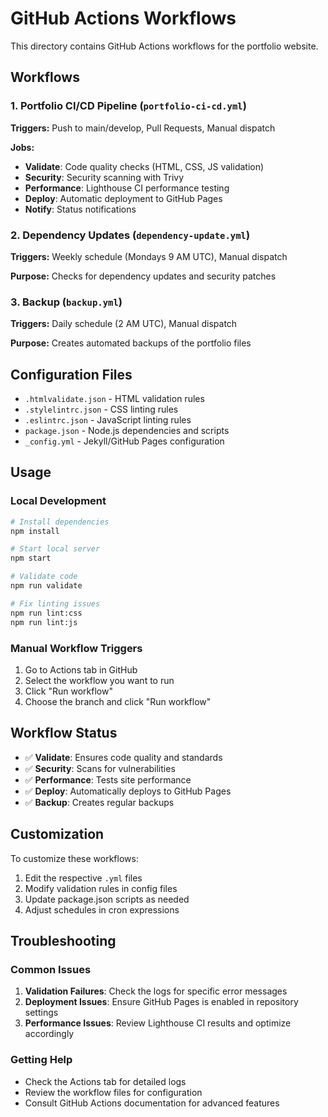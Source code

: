 # GitHub Actions Workflows

This directory contains GitHub Actions workflows for the portfolio website.

## Workflows

### 1. Portfolio CI/CD Pipeline (`portfolio-ci-cd.yml`)
**Triggers:** Push to main/develop, Pull Requests, Manual dispatch

**Jobs:**
- **Validate**: Code quality checks (HTML, CSS, JS validation)
- **Security**: Security scanning with Trivy
- **Performance**: Lighthouse CI performance testing
- **Deploy**: Automatic deployment to GitHub Pages
- **Notify**: Status notifications

### 2. Dependency Updates (`dependency-update.yml`)
**Triggers:** Weekly schedule (Mondays 9 AM UTC), Manual dispatch

**Purpose:** Checks for dependency updates and security patches

### 3. Backup (`backup.yml`)
**Triggers:** Daily schedule (2 AM UTC), Manual dispatch

**Purpose:** Creates automated backups of the portfolio files

## Configuration Files

- `.htmlvalidate.json` - HTML validation rules
- `.stylelintrc.json` - CSS linting rules
- `.eslintrc.json` - JavaScript linting rules
- `package.json` - Node.js dependencies and scripts
- `_config.yml` - Jekyll/GitHub Pages configuration

## Usage

### Local Development
```bash
# Install dependencies
npm install

# Start local server
npm start

# Validate code
npm run validate

# Fix linting issues
npm run lint:css
npm run lint:js
```

### Manual Workflow Triggers
1. Go to Actions tab in GitHub
2. Select the workflow you want to run
3. Click "Run workflow"
4. Choose the branch and click "Run workflow"

## Workflow Status

- ✅ **Validate**: Ensures code quality and standards
- ✅ **Security**: Scans for vulnerabilities
- ✅ **Performance**: Tests site performance
- ✅ **Deploy**: Automatically deploys to GitHub Pages
- ✅ **Backup**: Creates regular backups

## Customization

To customize these workflows:

1. Edit the respective `.yml` files
2. Modify validation rules in config files
3. Update package.json scripts as needed
4. Adjust schedules in cron expressions

## Troubleshooting

### Common Issues

1. **Validation Failures**: Check the logs for specific error messages
2. **Deployment Issues**: Ensure GitHub Pages is enabled in repository settings
3. **Performance Issues**: Review Lighthouse CI results and optimize accordingly

### Getting Help

- Check the Actions tab for detailed logs
- Review the workflow files for configuration
- Consult GitHub Actions documentation for advanced features

